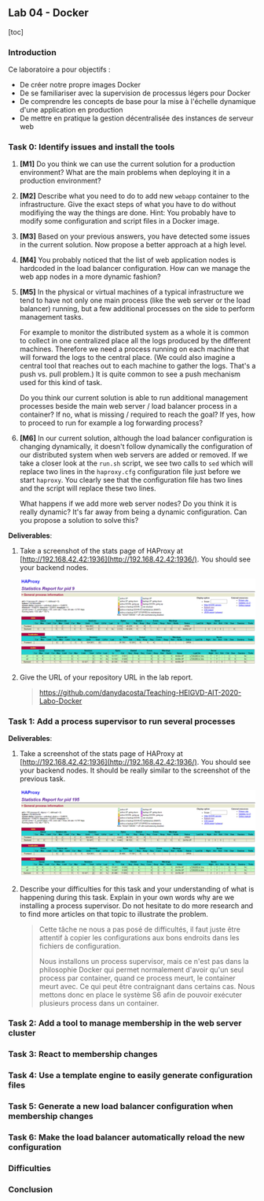 ## Lab 04 - Docker

[toc]

### Introduction

Ce laboratoire a pour objectifs :

- De créer notre propre images Docker
- De se familiariser avec la supervision de processus légers pour Docker
- De comprendre les concepts de base pour la mise à l'échelle dynamique d'une application en production
- De mettre en pratique la gestion décentralisée des instances de serveur web

### Task 0: Identify issues and install the tools

1. **[M1]** Do you think we can use the current solution for a production environment? What are the main problems when deploying it in a production environment?

   > 

2. **[M2]** Describe what you need to do to add new `webapp` container to the infrastructure. Give the exact steps of what you have to do without modifiying the way the things are done. Hint: You probably have to modify some configuration and script files in a Docker image.

   > 

3. **[M3]** Based on your previous answers, you have detected some issues in the current solution. Now propose a better approach at a high level.

   > 

4. **[M4]** You probably noticed that the list of web application nodes is hardcoded in the load balancer configuration. How can we manage the web app nodes in a more dynamic fashion?

   > 

5. **[M5]** In the physical or virtual machines of a typical infrastructure we tend to have not only one main process (like the web server or the load balancer) running, but a few additional processes on the side to perform management tasks.

   For example to monitor the distributed system as a whole it is common to collect in one centralized place all the logs produced by the different machines. Therefore we need a process running on each machine that will forward the logs to the central place. (We could also imagine a central tool that reaches out to each machine to gather the logs. That's a push vs. pull problem.) It is quite common to see a push mechanism used for this kind of task.

   Do you think our current solution is able to run additional management processes beside the main web server / load balancer process in a container? If no, what is missing / required to reach the goal? If yes, how to proceed to run for example a log forwarding process?

   > 

6. **[M6]** In our current solution, although the load balancer configuration is changing dynamically, it doesn't follow dynamically the configuration of our distributed system when web servers are added or removed. If we take a closer look at the `run.sh` script, we see two calls to `sed` which will replace two lines in the `haproxy.cfg` configuration file just before we start `haproxy`. You clearly see that the configuration file has two lines and the script will replace these two lines.

   What happens if we add more web server nodes? Do you think it is really dynamic? It's far away from being a dynamic configuration. Can you propose a solution to solve this?

   > 

**Deliverables**:

1. Take a screenshot of the stats page of HAProxy at [http://192.168.42.42:1936](http://192.168.42.42:1936/). You should see your backend nodes.

   ![task0_1](./img/task0_1.png)

2. Give the URL of your repository URL in the lab report.

   > https://github.com/danydacosta/Teaching-HEIGVD-AIT-2020-Labo-Docker

### Task 1: Add a process supervisor to run several processes

**Deliverables**:

1. Take a screenshot of the stats page of HAProxy at [http://192.168.42.42:1936](http://192.168.42.42:1936/). You should see your backend nodes. It should be really similar to the screenshot of the previous task.

   ![task0_1](./img/task1_1.png)

2. Describe your difficulties for this task and your understanding of what is happening during this task. Explain in your own words why are we installing a process supervisor. Do not hesitate to do more research and to find more articles on that topic to illustrate the problem.

   > Cette tâche ne nous a pas posé de difficultés, il faut juste être attentif à copier les configurations aux bons endroits dans les fichiers de configuration.
   >
   > Nous installons un process supervisor, mais ce n'est pas dans la philosophie Docker qui permet normalement d'avoir qu'un seul process par container, quand ce process meurt, le container meurt avec. Ce qui peut être contraignant dans certains cas. Nous mettons donc en place le système S6 afin de pouvoir exécuter plusieurs process dans un container.

### Task 2: Add a tool to manage membership in the web server cluster



### Task 3: React to membership changes



### Task 4: Use a template engine to easily generate configuration files



### Task 5: Generate a new load balancer configuration when membership changes



### Task 6: Make the load balancer automatically reload the new configuration



### Difficulties



### Conclusion
